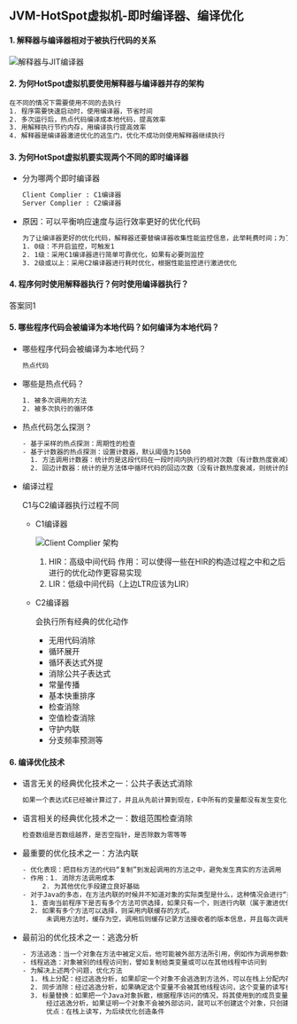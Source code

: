 ## JVM-HotSpot虚拟机-即时编译器、编译优化 

#### 1. 解释器与编译器相对于被执行代码的关系

![解释器与JIT编译器](https://github.com/Flag2333/TheWayToGod-Java/blob/master/img/%E8%A7%A3%E9%87%8A%E5%99%A8%E4%B8%8EJIT%E7%BC%96%E8%AF%91%E5%99%A8.png)

#### 2. 为何HotSpot虚拟机要使用解释器与编译器并存的架构

``` bash
在不同的情况下需要使用不同的去执行
1. 程序需要快速启动时，使用编译器，节省时间
2. 多次运行后，热点代码编译成本地代码，提高效率
3. 用解释执行节约内存，用编译执行提高效率
4. 解释器是编译器激进优化的逃生门，优化不成功则使用解释器继续执行
```

#### 3. 为何HotSpot虚拟机要实现两个不同的即时编译器

- 分为哪两个即时编译器

  ``` bash
  Client Complier : C1编译器
  Server Complier : C2编译器
  ```

- 原因：可以平衡响应速度与运行效率更好的优化代码

  ``` bash
  为了让编译器更好的优化代码，解释器还要替编译器收集性能监控信息，此举耗费时间；为了更好的平衡响应速度与运行效率，采用“分层编译”策略
  1. 0级：不开启监控，可触发1
  2. 1级：采用C1编译器进行简单可靠优化，如果有必要则监控
  3. 2级或以上：采用C2编译器进行耗时优化，根据性能监控进行激进优化
  ```

#### 4. 程序何时使用解释器执行？何时使用编译器执行？

答案同1

#### 5. 哪些程序代码会被编译为本地代码？如何编译为本地代码？

- 哪些程序代码会被编译为本地代码？

  ```bash
  热点代码
  ```

- 哪些是热点代码？

  ```bash
  1. 被多次调用的方法
  2. 被多次执行的循环体
  ```

- 热点代码怎么探测？

  ```bash
  - 基于采样的热点探测：周期性的检查
  - 基于计数器的热点探测：设置计数器，默认阈值为1500
  	1. 方法调用计数器：统计的是这段代码在一段时间内执行的相对次数（有计数热度衰减）
  	2. 回边计数器：统计的是方法体中循环代码的回边次数（没有计数热度衰减，则统计的是绝对次数）
  ```

- 编译过程

  C1与C2编译器执行过程不同

  - C1编译器

    ![Client Complier 架构](https://github.com/Flag2333/TheWayToGod-Java/blob/master/img/Client%20Complier%20%E6%9E%B6%E6%9E%84.jpg)

    1. HIR：高级中间代码 作用：可以使得一些在HIR的构造过程之中和之后进行的优化动作更容易实现
    2. LIR：低级中间代码（上边LTR应该为LIR）

  - C2编译器

    会执行所有经典的优化动作

    - 无用代码消除
    - 循环展开
    - 循环表达式外提
    - 消除公共子表达式
    - 常量传播
    - 基本快重排序
    - 检查消除
    - 空值检查消除
    - 守护内联
    - 分支频率预测等

#### 6. 编译优化技术

- 语言无关的经典优化技术之一：公共子表达式消除

  ```bash
  如果一个表达式E已经被计算过了，并且从先前计算到现在，E中所有的变量都没有发生变化，E的这次出现就成为了公共字表达式
  ```

- 语言相关的经典优化技术之一：数组范围检查消除

  ```bash
  检查数组是否数组越界，是否空指针，是否除数为零等等
  ```

- 最重要的优化技术之一：方法内联

  ```bash
  - 优化表现：把目标方法的代码“复制”到发起调用的方法之中，避免发生真实的方法调用
  - 作用：1. 消除方法调用成本
  	   2. 为其他优化手段建立良好基础
  - 对于Java的多态，在方法内联的时候并不知道对象的实际类型是什么，这种情况会进行“类型继承关系分析”
  	1. 查询当前程序下是否有多个方法可供选择，如果只有一个，则进行内联（属于激进优化，需要“逃生门”，称为守护内联），如果后续执行过程中一直没有加载到使继承关系变化的类，则一直内联下去，如果加载到了，则退回到解释状态执行，或者重新进行编译
  	2. 如果有多个方法可以选择，则采用内联缓存的方式。
  		未调用方法时，缓存为空，调用后则缓存记录方法接收者的版本信息，并且每次调用都比较版本信息，如果相同则继续内联下去，如果不同则取消内联，查找虚方法表进行方法分派
  ```

- 最前沿的优化技术之一：逃逸分析

  ```bash
  - 方法逃逸：当一个对象在方法中被定义后，他可能被外部方法所引用，例如作为调用参数传递到其他方法中。
  - 线程逃逸：对象被别的线程访问到，譬如复制给类变量或可以在其他线程中访问到
  - 为解决上述两个问题，优化方法
  	1. 栈上分配：经过逃逸分析，如果却定一个对象不会逃逸到方法外，可以在栈上分配内存，随栈帧出栈而销毁，减少在堆上分配内存还要进行GC的时间。
  	2. 同步消除：经过逃逸分析，如果确定这个变量不会被其他线程访问，这个变量的读写也就没有竞争，也就不用同步。
  	3. 标量替换：如果把一个Java对象拆散，根据程序访问的情况，将其使用到的成员变量恢复原始类型来访问就叫做标量替换。
  		经过逃逸分析，如果证明一个对象不会被外部访问，就可以不创建这个对象，只创建组成这个对象的若干的原始类型的成员变量。
  		优点：在栈上读写，为后续优化创造条件
  ```

